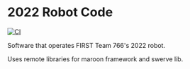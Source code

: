 # 2022 Robot Code

[![CI](../../actions/workflows/main.yml/badge.svg)](../../actions/workflows/main.yml)

Software that operates FIRST Team 766's 2022 robot.

Uses remote libraries for maroon framework and swerve lib.
